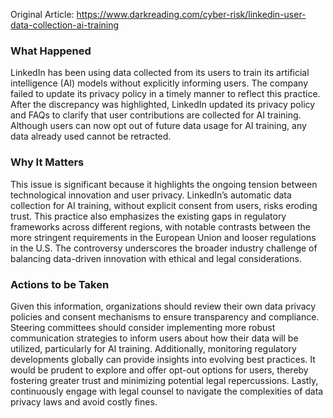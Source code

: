 Original Article: https://www.darkreading.com/cyber-risk/linkedin-user-data-collection-ai-training

### What Happened

LinkedIn has been using data collected from its users to train its artificial intelligence (AI) models without explicitly informing users. The company failed to update its privacy policy in a timely manner to reflect this practice. After the discrepancy was highlighted, LinkedIn updated its privacy policy and FAQs to clarify that user contributions are collected for AI training. Although users can now opt out of future data usage for AI training, any data already used cannot be retracted.

### Why It Matters

This issue is significant because it highlights the ongoing tension between technological innovation and user privacy. LinkedIn’s automatic data collection for AI training, without explicit consent from users, risks eroding trust. This practice also emphasizes the existing gaps in regulatory frameworks across different regions, with notable contrasts between the more stringent requirements in the European Union and looser regulations in the U.S. The controversy underscores the broader industry challenge of balancing data-driven innovation with ethical and legal considerations.

### Actions to be Taken

Given this information, organizations should review their own data privacy policies and consent mechanisms to ensure transparency and compliance. Steering committees should consider implementing more robust communication strategies to inform users about how their data will be utilized, particularly for AI training. Additionally, monitoring regulatory developments globally can provide insights into evolving best practices. It would be prudent to explore and offer opt-out options for users, thereby fostering greater trust and minimizing potential legal repercussions. Lastly, continuously engage with legal counsel to navigate the complexities of data privacy laws and avoid costly fines.